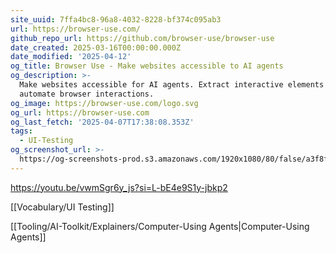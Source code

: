 ```yaml
---
site_uuid: 7ffa4bc8-96a8-4032-8228-bf374c095ab3
url: https://browser-use.com/
github_repo_url: https://github.com/browser-use/browser-use
date_created: 2025-03-16T00:00:00.000Z
date_modified: '2025-04-12'
og_title: Browser Use - Make websites accessible to AI agents
og_description: >-
  Make websites accessible for AI agents. Extract interactive elements and
  automate browser interactions.
og_image: https://browser-use.com/logo.svg
og_url: https://browser-use.com
og_last_fetch: '2025-04-07T17:38:08.353Z'
tags:
  - UI-Testing
og_screenshot_url: >-
  https://og-screenshots-prod.s3.amazonaws.com/1920x1080/80/false/a3f8f26356ef692b38e70d61baabb00d6c993b5880a115675a910bb1d8e6da04.jpeg
---
```




https://youtu.be/vwmSgr6y_js?si=L-bE4e9S1y-jbkp2

[[Vocabulary/UI Testing]]

[[Tooling/AI-Toolkit/Explainers/Computer-Using Agents|Computer-Using Agents]]


